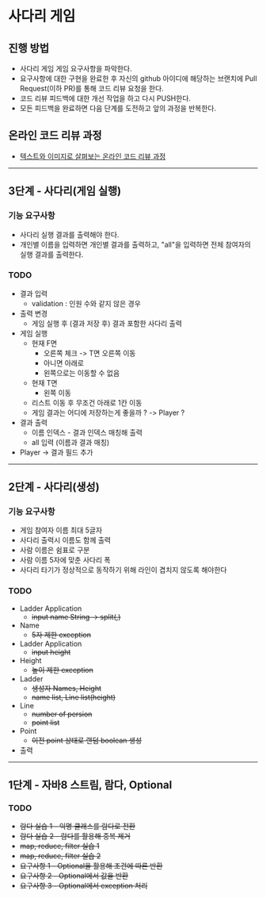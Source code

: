 # 사다리 게임
## 진행 방법
* 사다리 게임 게임 요구사항을 파악한다.
* 요구사항에 대한 구현을 완료한 후 자신의 github 아이디에 해당하는 브랜치에 Pull Request(이하 PR)를 통해 코드 리뷰 요청을 한다.
* 코드 리뷰 피드백에 대한 개선 작업을 하고 다시 PUSH한다.
* 모든 피드백을 완료하면 다음 단계를 도전하고 앞의 과정을 반복한다.

## 온라인 코드 리뷰 과정
* [텍스트와 이미지로 살펴보는 온라인 코드 리뷰 과정](https://github.com/nextstep-step/nextstep-docs/tree/master/codereview)

---
## 3단계 - 사다리(게임 실행)
### 기능 요구사항 
- 사다리 실행 결과를 출력해야 한다.
- 개인별 이름을 입력하면 개인별 결과를 출력하고, "all"을 입력하면 전체 참여자의 실행 결과를 출력한다.

### TODO
- 결과 입력 
  - validation : 인원 수와 같지 않은 경우
- 출력 변경
  - 게임 실행 후 (결과 저장 후) 결과 포함한 사다리 출력
- 게임 실행
  - 현재 F면 
    - 오른쪽 체크 -> T면 오른쪽 이동
    - 아니면 아래로 
    - 왼쪽으로는 이동할 수 없음
  - 현재 T면
    - 왼쪽 이동 
  - 리스트 이동 후 무조건 아래로 1칸 이동 
  - 게임 결과는 어디에 저장하는게 좋을까 ? -> Player ? 
- 결과 출력
  - 이름 인덱스 - 결과 인덱스 매칭해 출력
  - all 입력 (이름과 결과 매칭)
- Player -> 결과 필드 추가

---
## 2단계 - 사다리(생성)
### 기능 요구사항 
- 게임 참여자 이름 최대 5글자 
- 사다리 출력시 이름도 함께 출력
- 사람 이름은 쉼표로 구분
- 사람 이름 5자에 맞춘 사다리 폭
- 사다리 타기가 정상적으로 동작하기 위해 라인이 겹치지 않도록 해야한다

### TODO
- Ladder Application
  - ~~input name String -> split(,)~~
- Name
  - ~~5자 제한 exception~~
- Ladder Application
    - ~~input height~~
- Height
  - ~~높이 제한 exception~~
- Ladder
  - ~~생성자 Names, Height~~
  - ~~name list, Line list(height)~~
- Line
  - ~~number of persion~~
  - ~~point list~~
- Point
  - ~~이전 point 상태로 랜덤 boolean 생성~~ 
- 출력


---
## 1단계 - 자바8 스트림, 람다, Optional
### TODO
- ~~람다 실습 1 - 익명 클래스를 람다로 전환~~
- ~~람다 실습 2 - 람다를 활용해 중복 제거~~
- ~~map, reduce, filter 실습 1~~
- ~~map, reduce, filter 실습 2~~
- ~~요구사항 1 - Optional을 활용해 조건에 따른 반환~~
- ~~요구사항 2 - Optional에서 값을 반환~~
- ~~요구사항 3 - Optional에서 exception 처리~~